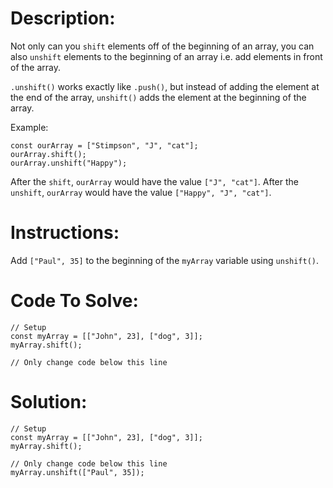 # Description:

Not only can you `shift` elements off of the beginning of an array, you can also `unshift` elements to the beginning of an array i.e. add elements in front of the array.

`.unshift()` works exactly like `.push()`, but instead of adding the element at the end of the array, `unshift()` adds the element at the beginning of the array.

Example:

```Js
const ourArray = ["Stimpson", "J", "cat"];
ourArray.shift();
ourArray.unshift("Happy");
```

After the `shift`, `ourArray` would have the value `["J", "cat"]`. After the `unshift`, `ourArray` would have the value `["Happy", "J", "cat"]`.

# Instructions:

Add `["Paul", 35]` to the beginning of the `myArray` variable using `unshift()`.

# Code To Solve:

```Js
// Setup
const myArray = [["John", 23], ["dog", 3]];
myArray.shift();

// Only change code below this line

```

# Solution:

```Js
// Setup
const myArray = [["John", 23], ["dog", 3]];
myArray.shift();

// Only change code below this line
myArray.unshift(["Paul", 35]);
```
